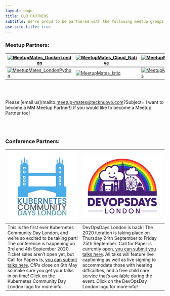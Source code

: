 ```yaml
---
layout: page
title: OUR PARTNERS
subtitle: We're proud to be partnered with the following meetup groups and conferences! Check out more info on each partner by clicking their logo.
use-site-title: true
---
```


### Meetup Partners:

|[![MeetupMates_DockerLondon](/img/MeetupMates_Docker_London.png "Docker London loves Meetup Mates!")](https://www.meetup.com/Docker-London/)|[![MeetupMates_Cloud_Native](/img/MeetupMates_Cloud_Native.png "Cloud Native London loves Meetup Mates!")](https://www.meetup.com/Cloud-Native-London/)|[![MeetupMates_London_DevOps](/img/MeetupMates_London_DevOpsSmaller.png "London DevOps loves Meetup Mates!")](https://www.meetup.com/London-DevOps/)|[![MeetupMates_Kubernetes](/img/MeetupMates_Kubernetes.png "Kubernetes loves Meetup Mates!")](https://www.meetup.com/Kubernetes-London/)|[![MeetupMates_Microservices](/img/MeetupMates_MicroservicesSmall.png "Microservices London loves Meetup Mates!")](https://www.meetup.com/London-Microservices-User-Group/)|
|---|---|---|---|---|
|[![MeetupMates_LondonPython](/img/MeetupMates_LondonPython.png "London Python loves Meetup Mates!")](https://www.meetup.com/LondonPython)|[![MeetupMates_Istio](/img/MeetupMates_Istio.png "Istio London loves Meetup Mates!")](https://www.meetup.com/Istio-London/)|[![MeetupMates_LondonGophers](/img/MeetupMates_LondonGophers.png "London Gophers loves Meetup Mates!")](https://www.meetup.com/LondonGophers/)|[![MeetupMates_DevOpsUnderground](/img/MeetupMates_DevOpsUndergroundSquare.png "DevOps Underground loves Meetup Mates!")](https://www.meetup.com/DevOps-Underground/)|[![MeetupMates_LondonScala](/img/MeetupMates_%20LondonScala_smaller.png "London Scala User Group loves Meetup Mates!")](https://www.meetup.com/london-scala/)|

<div><br><br></div>

Please [email us](mailto:meetup-mates@tecknuovo.com?Subject= I want to become a MM Meetup Partner!) if you would like to become a Meetup Partner too!

<div><br><br></div>

### Conference Partners:

|[![MeetupMates_KubernetesCommunityDay](/img/KubernetesCommunityDays_London.jpg "Kubernetes Community Day London loves Meetup Mates!")](https://kubernetescommunitydays.org/events/2020-london/)|[![MeetupMates_DevOpsDaysLondon](/img/DevOpsDays_London.png "DevOpsDays London loves Meetup Mates!")](https://devopsdays.org/events/2020-london/welcome/)|
|---|---|
|This is the first ever Kubernetes Community Day London, and we’re so excited to be taking part! The conference is happening on 3rd and 4th September 2020. Ticket sales aren’t open yet, but Call for Papers is, [you can submit talks here]( https://kubernetescommunitydays.org/speaking/). CfPs close on 6th May so make sure you get your talks in on time! Click on the Kubernetes Community Day London logo for more info.|DevOpsDays London is back! The 2020 iteration is taking place on Thursday 24th September to Friday 25th September. Call for Paper is currently open, [you can submit you talks here]( https://devopsdays.org/events/2020-london/propose). All talks will feature live captioning as well as live signing to accommodate those with hearing difficulties, and a free child care service that’s available during the event. Click on the DevOpsDay London logo for more info!|
